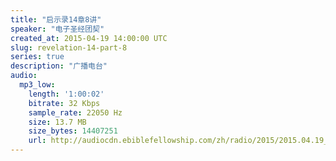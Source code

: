 ```yaml
---
title: "启示录14章8讲"
speaker: "电子圣经团契"
created_at: 2015-04-19 14:00:00 UTC
slug: revelation-14-part-8
series: true
description: "广播电台"
audio:
  mp3_low:
    length: '1:00:02'
    bitrate: 32 Kbps
    sample_rate: 22050 Hz
    size: 13.7 MB
    size_bytes: 14407251
    url: http://audiocdn.ebiblefellowship.com/zh/radio/2015/2015.04.19_EBF_-_Revelation_14_Part_8.mp3
---
```

